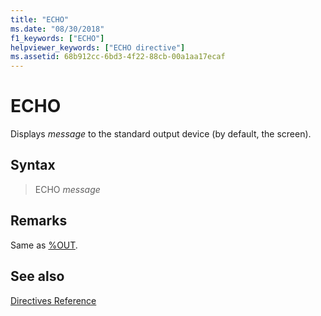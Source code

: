 ```yaml
---
title: "ECHO"
ms.date: "08/30/2018"
f1_keywords: ["ECHO"]
helpviewer_keywords: ["ECHO directive"]
ms.assetid: 68b912cc-6bd3-4f22-88cb-00a1aa17ecaf
---
```

# ECHO

Displays *message* to the standard output device (by default, the screen).

## Syntax

> ECHO *message*

## Remarks

Same as [%OUT](../../assembler/masm/percent-out.md).

## See also

[Directives Reference](../../assembler/masm/directives-reference.md)<br/>
